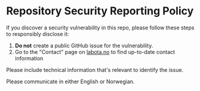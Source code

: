 # Repository Security Reporting Policy

If you discover a security vulnerability in this repo, please follow these steps to responsibly disclose it:

1. **Do not** create a public GitHub issue for the vulnerability.
2. Go to the "Contact" page on [labota.no](https://labota.no) to find up-to-date contact information

Please include technical information that's relevant to identify the issue.

Please communicate in either English or Norwegian.
